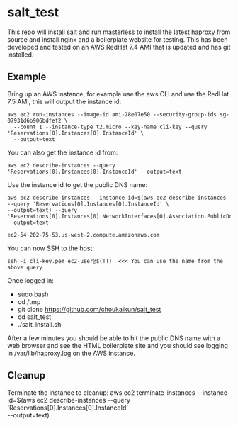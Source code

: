 # salt_test
This repo will install salt and run masterless to install the latest haproxy from source and install nginx and a boilerplate website
for testing.  This has been developed and tested on an AWS RedHat 7.4 AMI that is updated and has git installed.

## Example
  Bring up an AWS instance, for example use the aws CLI and use the RedHat 7.5 AMI, this will output the instance id:
 
    aws ec2 run-instances --image-id ami-28e07e50 --security-group-ids sg-07931d6b906bdfef2 \
      --count 1 --instance-type t2.micro --key-name cli-key --query 'Reservations[0].Instances[0].InstanceId' \
      --output=text

  You can also get the instance id from:
  
    aws ec2 describe-instances --query 'Reservations[0].Instances[0].InstanceId' --output=text
    
  Use the instance id to get the public DNS name:
  
    aws ec2 describe-instances --instance-id=$(aws ec2 describe-instances --query 'Reservations[0].Instances[0].InstanceId' \
    --output=text) --query 'Reservations[0].Instances[0].NetworkInterfaces[0].Association.PublicDnsName' --output=text
    
    ec2-54-202-75-53.us-west-2.compute.amazonaws.com
    
  You can now SSH to the host:
  
    ssh -i cli-key.pem ec2-user@$(!!)  <<< You can use the name from the above query
    
  Once logged in:
  - sudo bash
  - cd /tmp
  - git clone https://github.com/choukaikun/salt_test
  - cd salt_test
  - ./salt_install.sh
    
  After a few minutes you should be able to hit the public DNS name with a web browser and see the HTML boilerplate site and 
  you should see logging in /var/lib/haproxy.log on the AWS instance.
  
## Cleanup
  Terminate the instance to cleanup:
    aws ec2 terminate-instances --instance-id=$(aws ec2 describe-instances --query 'Reservations[0].Instances[0].InstanceId' \
    --output=text)
